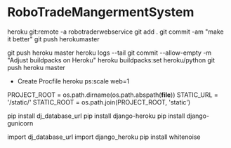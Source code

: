 # RoboTradeMangermentSystem

heroku git:remote -a robotraderwebservice
git add .
git commit -am "make it better"
git push herokumaster

git push heroku master
heroku logs --tail
git commit --allow-empty -m "Adjust buildpacks on Heroku"
heroku buildpacks:set heroku/python
git push heroku master
- Create Procfile
heroku ps:scale web=1

PROJECT_ROOT = os.path.dirname(os.path.abspath(__file__))
STATIC_URL = '/static/'
STATIC_ROOT = os.path.join(PROJECT_ROOT, 'static')

pip install dj_database_url
pip install django-heroku
pip install django-gunicorn

import dj_database_url
import django_heroku
pip install whitenoise